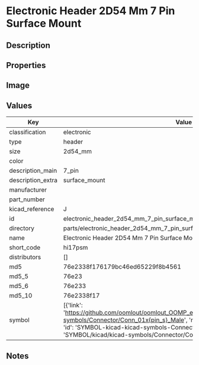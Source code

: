 # Electronic Header 2D54 Mm 7 Pin Surface Mount

## Description

## Properties


## Image


## Values

| Key | Value |
| --- | --- |
| classification | electronic |
| type | header |
| size | 2d54_mm |
| color |  |
| description_main | 7_pin |
| description_extra | surface_mount |
| manufacturer |  |
| part_number |  |
| kicad_reference | J |
| id | electronic_header_2d54_mm_7_pin_surface_mount |
| directory | parts/electronic_header_2d54_mm_7_pin_surface_mount |
| name | Electronic Header 2D54 Mm 7 Pin Surface Mount |
| short_code | hi17psm |
| distributors | [] |
| md5 | 76e2338f176179bc46ed65229f8b4561 |
| md5_5 | 76e23 |
| md5_6 | 76e233 |
| md5_10 | 76e2338f17 |
| symbol | [{'link': 'https://github.com/oomlout/oomlout_OOMP_eda_V2/tree/main/SYMBOL/kicad/kicad-symbols/Connector/Conn_01x{pin_s}_Male', 'name': 'Connector : Conn_01x07_Male', 'id': 'SYMBOL-kicad-kicad-symbols-Connector-Conn_01x07_Male', 'directory': 'SYMBOL/kicad/kicad-symbols/Connector/Conn_01x07_Male/'}] |

## Notes

